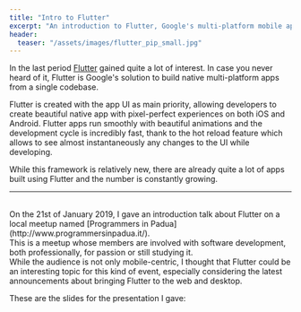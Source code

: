 ```yaml
---
title: "Intro to Flutter"
excerpt: "An introduction to Flutter, Google's multi-platform mobile applications framework, presented at Programmers in Padua meetup"
header:
  teaser: "/assets/images/flutter_pip_small.jpg"
---
```


In the last period [Flutter](https://flutter.io/) gained quite a lot of interest. In case you never heard of it, Flutter is Google's solution to build native multi-platform apps from a single codebase.

Flutter is created with the app UI as main priority, allowing developers to create beautiful native app with pixel-perfect experiences on both iOS and Android.
Flutter apps run smoothly with beautiful animations and the development cycle is incredibly fast, thank to the hot reload feature which allows to see almost instantaneously any changes to the UI while developing.

While this framework is relatively new, there are already quite a lot of apps built using Flutter and the number is constantly growing.

---

<br>
On the 21st of January 2019, I gave an introduction talk about Flutter on a local meetup named [Programmers in Padua](http://www.programmersinpadua.it/).
<br>
This is a meetup whose members are involved with software development, both professionally, for passion or still studying it.
<br>
While the audience is not only mobile-centric, I thought that Flutter could be an interesting topic for this kind of event, especially considering the latest announcements about bringing Flutter to the web and desktop.

These are the slides for the presentation I gave:

<script async class="speakerdeck-embed" data-id="5980329c915e45d8a9ce4dd55ae661d1" data-ratio="1.77777777777778" src="//speakerdeck.com/assets/embed.js"></script>
